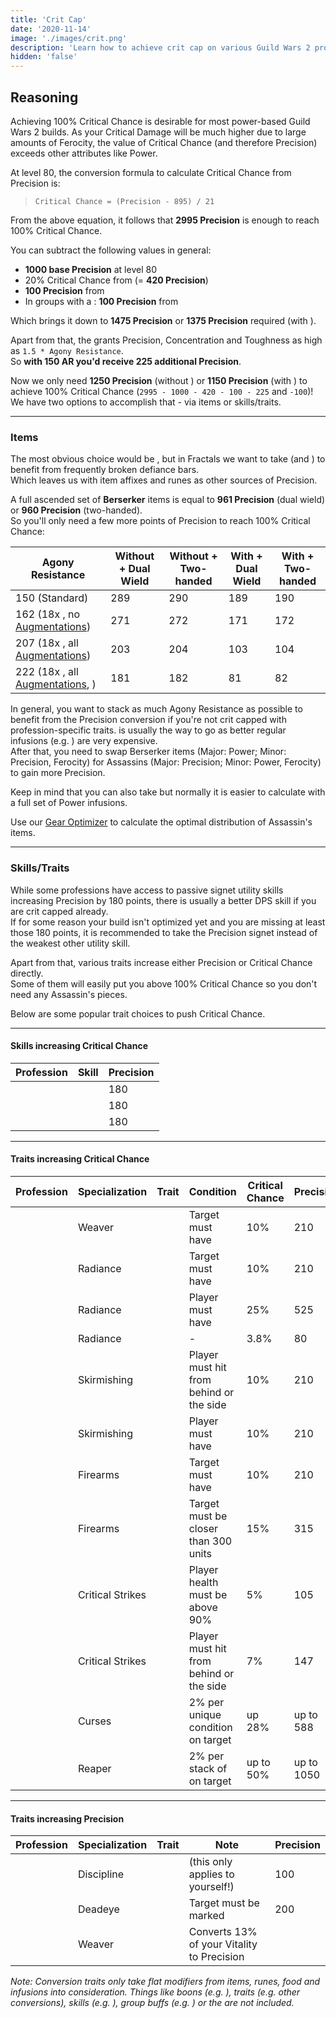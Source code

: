 ```yaml
---
title: 'Crit Cap'
date: '2020-11-14'
image: './images/crit.png'
description: 'Learn how to achieve crit cap on various Guild Wars 2 professions.'
hidden: 'false'
---
```


## Reasoning

Achieving 100% Critical Chance is desirable for most power-based Guild Wars 2 builds. As your Critical Damage will be much higher due to large amounts of Ferocity, the value of Critical Chance (and therefore Precision) exceeds other attributes like Power.

At level 80, the conversion formula to calculate Critical Chance from Precision is:

> `Critical Chance = (Precision - 895) / 21`

From the above equation, it follows that **2995 Precision** is enough to reach 100% Critical Chance.

You can subtract the following values in general:

- **1000 base Precision** at level 80
- 20% Critical Chance from **<Boon name="Fury"/>** (= **420 Precision**)
- **100 Precision** from **<Skill name="Banner of Discipline"/>**
- In groups with a <Specialization name="Druid"/>: **100 Precision** from **<Trait name="Spotter"/>**

Which brings it down to **1475 Precision** or **1375 Precision** required (with <Trait name="Spotter"/>).

Apart from that, the <Item id="79722"/> grants Precision, Concentration and Toughness as high as `1.5 * Agony Resistance`.  
So **with 150 AR you'd receive 225 additional Precision**.

Now we only need **1250 Precision** (without <Trait name="Spotter"/>) or **1150 Precision** (with <Trait name="Spotter"/>) to achieve 100% Critical Chance (`2995 - 1000 - 420 - 100 - 225` and `-100`)!  
We have two options to accomplish that - via items or skills/traits.

---

### Items

The most obvious choice would be <Item name="Accuracy" type="Sigil"/>, but in Fractals we want to take <Item name="Impact" type="Sigil"/> (and <Item name="Force" type="Sigil"/>) to benefit from frequently broken defiance bars.  
Which leaves us with item affixes and runes as other sources of Precision.

A full ascended set of **Berserker** items is equal to **961 Precision** (dual wield) or **960 Precision** (two-handed).  
So you'll only need a few more points of Precision to reach 100% Critical Chance:

| Agony Resistance                                                                                                                         | Without <Trait name="Spotter"/> + Dual Wield | Without <Trait name="Spotter"/> + Two-handed | With <Trait name="Spotter"/> + Dual Wield | With <Trait name="Spotter"/> + Two-handed |
| ---------------------------------------------------------------------------------------------------------------------------------------- | -------------------------------------------- | -------------------------------------------- | ----------------------------------------- | ----------------------------------------- |
| 150 (Standard)                                                                                                                           | 289                                          | 290                                          | 189                                       | 190                                       |
| 162 (18x <Item id="37131" disableText/>, no [Augmentations](https://wiki.guildwars2.com/wiki/Account_Augmentation))                      | 271                                          | 272                                          | 171                                       | 172                                       |
| 207 (18x <Item id="37131" disableText/>, all [Augmentations](https://wiki.guildwars2.com/wiki/Account_Augmentation))                     | 203                                          | 204                                          | 103                                       | 104                                       |
| 222 (18x <Item id="37131" disableText/>, all [Augmentations](https://wiki.guildwars2.com/wiki/Account_Augmentation), <Item id="70596"/>) | 181                                          | 182                                          | 81                                        | 82                                        |

In general, you want to stack as much Agony Resistance as possible to benefit from the Precision conversion if you're not crit capped with profession-specific traits. <Item id="37131"/> is usually the way to go as better regular infusions (e.g. <Item id="49439"/>) are very expensive.  
After that, you need to swap Berserker items (Major: Power; Minor: Precision, Ferocity) for Assassins (Major: Precision; Minor: Power, Ferocity) to gain more Precision.

Keep in mind that you can also take <Item id="37132"/> but normally it is easier to calculate with a full set of Power infusions.

Use our [Gear Optimizer](http://old.discretize.eu) to calculate the optimal distribution of Assassin's items.

---

### Skills/Traits

While some professions have access to passive signet utility skills increasing Precision by 180 points, there is usually a better DPS skill if you are crit capped already.  
If for some reason your build isn't optimized yet and you are missing at least those 180 points, it is recommended to take the Precision signet instead of the weakest other utility skill.

Apart from that, various traits increase either Precision or Critical Chance directly.  
Some of them will easily put you above 100% Critical Chance so you don't need any Assassin's pieces.

Below are some popular trait choices to push Critical Chance.

---

#### Skills increasing Critical Chance

| Profession                            | Skill                             | Precision |
| ------------------------------------- | --------------------------------- | --------- |
| <Specialization name="Warrior"/>      | <Skill name="Signet of Fury"/>    | 180       |
| <Specialization name="Thief"/>        | <Skill name="Signet of Agility"/> | 180       |
| <Specialization name="Elementalist"/> | <Skill name="Signet of Fire"/>    | 180       |

---

#### Traits increasing Critical Chance

| Profession                            | Specialization   | Trait                               | Condition                                                   | Critical Chance | Precision  |
| ------------------------------------- | ---------------- | ----------------------------------- | ----------------------------------------------------------- | --------------- | ---------- |
| <Specialization name="Elementalist"/> | Weaver           | <Trait name="Superior Elements"/>   | Target must have <Condition name="Weakness"/>               | 10%             | 210        |
| <Specialization name="Guardian"/>     | Radiance         | <Trait name="Radiant Power"/>       | Target must have <Condition name="Burning"/>                | 10%             | 210        |
| <Specialization name="Guardian"/>     | Radiance         | <Trait name="Righteous Instincts"/> | Player must have <Boon name="Retaliation"/>                 | 25%             | 525        |
| <Specialization name="Guardian"/>     | Radiance         | <Trait name="Right-Hand Strength"/> | -                                                           | 3.8%            | 80         |
| <Specialization name="Ranger"/>       | Skirmishing      | <Trait name="Hunters Tactics"/>     | Player must hit from behind or the side                     | 10%             | 210        |
| <Specialization name="Ranger"/>       | Skirmishing      | <Trait name="Vicious Quarry"/>      | Player must have <Boon name="Fury"/>                        | 10%             | 210        |
| <Specialization name="Engineer"/>     | Firearms         | <Trait name="Hematic Focus"/>       | Target must have <Condition name="Bleeding"/>               | 10%             | 210        |
| <Specialization name="Engineer"/>     | Firearms         | <Trait name="High Caliber"/>        | Target must be closer than 300 units                        | 15%             | 315        |
| <Specialization name="Thief"/>        | Critical Strikes | <Trait name="Keen Observer"/>       | Player health must be above 90%                             | 5%              | 105        |
| <Specialization name="Thief"/>        | Critical Strikes | <Trait name="Twin Fangs"/>          | Player must hit from behind or the side                     | 7%              | 147        |
| <Specialization name="Necromancer"/>  | Curses           | <Trait name="Target the Weak"/>     | 2% per unique condition on target                           | up 28%          | up to 588  |
| <Specialization name="Necromancer"/>  | Reaper           | <Trait name="Decimate Defenses"/>   | 2% per stack of <Condition name="Vulnerability"/> on target | up to 50%       | up to 1050 |

---

#### Traits increasing Precision

| Profession                            | Specialization | Trait                                 | Note                                                                  | Precision |
| ------------------------------------- | -------------- | ------------------------------------- | --------------------------------------------------------------------- | --------- |
| <Specialization name="Warrior"/>      | Discipline     | <Trait name="Doubled Standards"/>     | <Skill name="Banner of Discipline"/> (this only applies to yourself!) | 100       |
| <Specialization name="Thief"/>        | Deadeye        | <Trait name="Be Quick or Be Killed"/> | Target must be marked                                                 | 200       |
| <Specialization name="Elementalist"/> | Weaver         | <Trait name="Elements of Rage"/>      | Converts 13% of your Vitality to Precision                            |           |

_Note: Conversion traits only take flat modifiers from items, runes, food and infusions into consideration. Things like boons (e.g. <Boon name="Might"/>), traits (e.g. other conversions), skills (e.g. <Skill name="Signet of Fury"/>), group buffs (e.g. <Skill name="Banner of Strength"/>) or the <Item id="79722"/> are not included._
